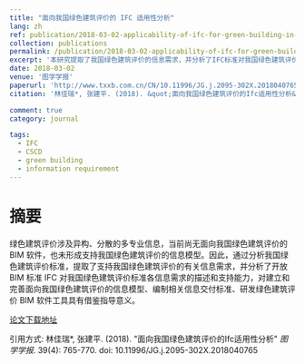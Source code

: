 ```yaml
---
title: "面向我国绿色建筑评价的 IFC 适用性分析"
lang: zh
ref: publication/2018-03-02-applicability-of-ifc-for-green-building-in-china
collection: publications
permalink: /publication/2018-03-02-applicability-of-ifc-for-green-building-in-china
excerpt: '本研究提取了我国绿色建筑评价的信息需求，并分析了IFC标准对我国绿色建筑评价的适用性，对有关标准编制、完善具有重要意义'
date: 2018-03-02
venue: '图学学报'
paperurl: 'http://www.txxb.com.cn/CN/10.11996/JG.j.2095-302X.2018040765 '
citation: '林佳瑞*, 张建平. (2018). &quot;面向我国绿色建筑评价的Ifc适用性分析&quot; <i>图学学报</i>. 39(4): 765-770. doi: 10.11996/JG.j.2095-302X.2018040765'

comment: true
category: journal

tags: 
  - IFC
  - CSCD
  - green building
  - information requirement
---
```



摘要
====

绿色建筑评价涉及异构、分散的多专业信息，当前尚无面向我国绿色建筑评价的 BIM 软件，也未形成支持我国绿色建筑评价的信息模型。因此，通过分析我国绿色建筑评价标准，提取了支持我国绿色建筑评价的有关信息需求，并分析了开放 BIM 标准 IFC 对我国绿色建筑评价标准各信息需求的描述和支持能力，对建立和完善面向我国绿色建筑评价的信息模型、编制相关信息交付标准、研发绿色建筑评价 BIM 软件工具具有借鉴指导意义。

[论文下载地址](http://www.txxb.com.cn/CN/10.11996/JG.j.2095-302X.2018040765)

引用方式: 林佳瑞*, 张建平. (2018). &quot;面向我国绿色建筑评价的Ifc适用性分析&quot; <i>图学学报</i>. 39(4): 765-770. doi: 10.11996/JG.j.2095-302X.2018040765